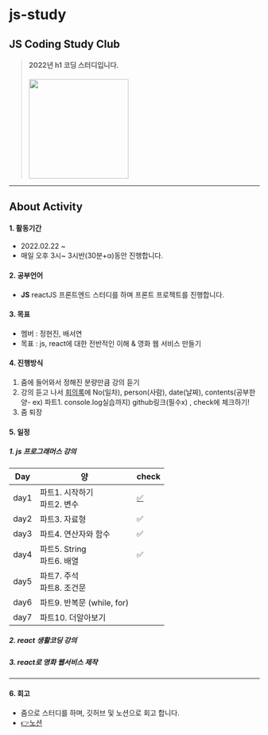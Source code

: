 # js-study
##  JS Coding Study Club
> #### 2022년 **h1 코딩 스터디**입니다.  
> <img src="https://user-images.githubusercontent.com/83990943/155077405-5d0eaecf-9ed8-42d7-8dc5-2eda6bd1a0e4.png" width="200px">
---

## About Activity
#### 1. 활동기간 
* 2022.02.22 ~  
* 매일 오후 3시~ 3시반(30분+α)동안 진행합니다.    

#### 2. 공부언어  
* **JS** reactJS 프론트엔드 스터디를 하며 프론트 프로젝트를 진행합니다.

#### 3. 목표
* 멤버 : 정현진, 배서연
* 목표 : js, react에 대한 전반적인 이해 & 영화 웹 서비스 만들기

#### 4. 진행방식
1. 줌에 들어와서 정해진 분량만큼 강의 듣기
2. 강의 듣고 나서 [회의록](https://www.notion.so/JS-5b6b101f15f04eb9a234f0e39423ecf4)에 
No(일차), person(사람), date(날짜), 
contents(공부한 양- ex) 파트1. console.log실습까지) 
github링크(필수x) , check에 체크하기!
3. 줌 퇴장

#### 5. 일정
##### 1. js 프로그래머스 강의
|Day|양|check|
|------|---|---|
|day1|파트1. 시작하기<br>파트2. 변수|[✅](https://github.com/seoyeon-double-7/js-study)|
|day2|파트3. 자료형|✅|
|day3|파트4. 연산자와 함수|✅|
|day4|파트5. String<br>파트6. 배열|✅|
|day5|파트7. 주석<br>파트8. 조건문| |
|day6|파트9. 반복문 (while, for)| |
|day7|파트10. 더알아보기| |
##### 2. react 생활코딩 강의
##### 3. react로 영화 웹서비스 제작
--- 
#### 6. 회고
* 줌으로 스터디를 하며, 깃허브 및 노션으로 회고 합니다.  
* [👉노션](https://resolute-cent-2ac.notion.site/JS-5b6b101f15f04eb9a234f0e39423ecf4)


